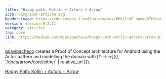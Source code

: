 ```yaml
---
title: "Happy path: Kotlin + Actors + Arrow"
icon: /img/icon-article.svg
header-image: https://cdn-images-1.medium.com/max/600/1*kF_bpeNe0THMssFEa2enYA.jpeg
version: version 0.3.11
category: articles
tag: core
link: https://medium.com/@javipacheco/happy-path-kotlin-actors-arrow-proof-of-concept-322e9099d2ea
---
```

[@javipacheco](https://github.com/javipacheco) creates a Proof of Concept architecture for Android using the Actor pattern and modelling the domain with [`Either`]({{ '/docs/arrow/core/either' | relative_url }}).

[Happy Path: Kotlin + Actors + Arrow](https://medium.com/@javipacheco/happy-path-kotlin-actors-arrow-proof-of-concept-322e9099d2ea)
